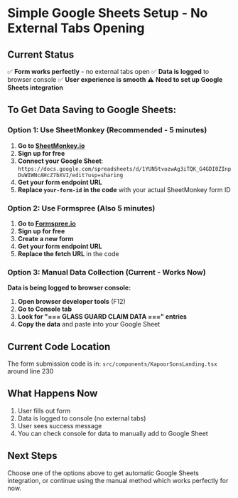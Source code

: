 # Simple Google Sheets Setup - No External Tabs Opening

## Current Status
✅ **Form works perfectly** - no external tabs open
✅ **Data is logged** to browser console
✅ **User experience is smooth**
⚠️ **Need to set up Google Sheets integration**

## To Get Data Saving to Google Sheets:

### Option 1: Use SheetMonkey (Recommended - 5 minutes)

1. **Go to [SheetMonkey.io](https://sheetmonkey.io/)**
2. **Sign up for free**
3. **Connect your Google Sheet**: `https://docs.google.com/spreadsheets/d/1YUN5tvozwAg3iTQK_G4GDI0ZInpDuWIWNcAHcZ7bXVI/edit?usp=sharing`
4. **Get your form endpoint URL**
5. **Replace `your-form-id` in the code** with your actual SheetMonkey form ID

### Option 2: Use Formspree (Also 5 minutes)

1. **Go to [Formspree.io](https://formspree.io/)**
2. **Sign up for free**
3. **Create a new form**
4. **Get your form endpoint URL**
5. **Replace the fetch URL** in the code

### Option 3: Manual Data Collection (Current - Works Now)

**Data is being logged to browser console:**
1. **Open browser developer tools** (F12)
2. **Go to Console tab**
3. **Look for "=== GLASS GUARD CLAIM DATA ===" entries**
4. **Copy the data** and paste into your Google Sheet

## Current Code Location
The form submission code is in: `src/components/KapoorSonsLanding.tsx` around line 230

## What Happens Now
1. User fills out form
2. Data is logged to console (no external tabs)
3. User sees success message
4. You can check console for data to manually add to Google Sheet

## Next Steps
Choose one of the options above to get automatic Google Sheets integration, or continue using the manual method which works perfectly for now.
